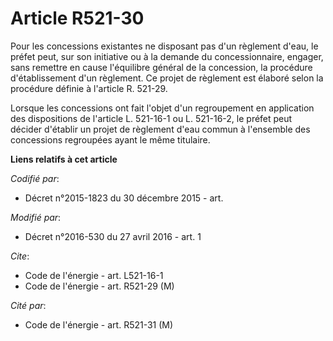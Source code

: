 # Article R521-30

Pour les concessions existantes ne disposant pas d'un règlement d'eau, le préfet peut, sur son initiative ou à la demande du
concessionnaire, engager, sans remettre en cause l'équilibre général de la concession, la procédure d'établissement d'un
règlement. Ce projet de règlement est élaboré selon la procédure définie à l'article R. 521-29. 

Lorsque les concessions ont fait l'objet d'un regroupement en application des dispositions de l'article L. 521-16-1 ou L.
521-16-2, le préfet peut décider d'établir un projet de règlement d'eau commun à l'ensemble des concessions regroupées ayant
le même titulaire.

**Liens relatifs à cet article**

_Codifié par_:

  - Décret n°2015-1823 du 30 décembre 2015 - art.

_Modifié par_:

  - Décret n°2016-530 du 27 avril 2016 - art. 1

_Cite_:

  - Code de l'énergie - art. L521-16-1
  - Code de l'énergie - art. R521-29 (M)

_Cité par_:

  - Code de l'énergie - art. R521-31 (M)
